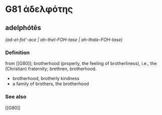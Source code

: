 # G81 ἀδελφότης

## adelphótēs

_(ad-el-fot'-ace | ah-thel-FOH-tase | ah-thale-FOH-tase)_

### Definition

from [[G80]]; brotherhood (properly, the feeling of brotherliness), i.e., the (Christian) fraternity; brethren, brotherhood.

- brotherhood, brotherly kindness
- a family of brothers, the brotherhood

### See also

[[G80]]

